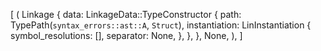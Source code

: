 [
    (
        Linkage {
            data: LinkageData::TypeConstructor {
                path: TypePath(`syntax_errors::ast::A`, `Struct`),
                instantiation: LinInstantiation {
                    symbol_resolutions: [],
                    separator: None,
                },
            },
        },
        None,
    ),
]